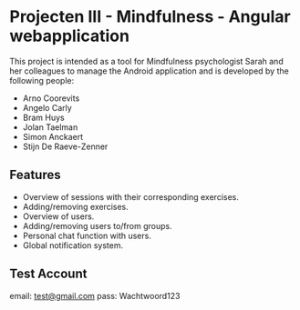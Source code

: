 # Projecten III - Mindfulness - Angular webapplication

This project is intended as a tool for Mindfulness psychologist Sarah and her colleagues to manage the Android application and is developed by the following people:
* Arno Coorevits
* Angelo Carly
* Bram Huys
* Jolan Taelman
* Simon Anckaert
* Stijn De Raeve-Zenner

## Features

* Overview of sessions with their corresponding exercises.
* Adding/removing exercises.
* Overview of users.
* Adding/removing users to/from groups.
* Personal chat function with users.
* Global notification system.

## Test Account
email: test@gmail.com
pass: Wachtwoord123
